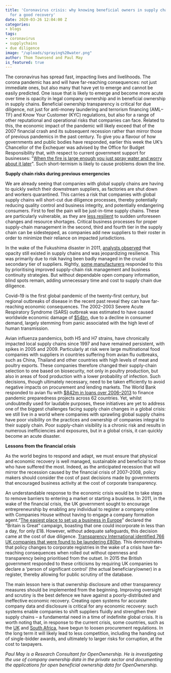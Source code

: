 ```yaml
---
title: 'Coronavirus crisis: why knowing beneficial owners in supply chains is fundamental
  for a good recovery'
date: 2020-03-26 12:04:00 Z
categories:
- blogs
tags:
- coronavirus
- supplychains
- due diligence
image: "/uploads/spraying%20water.png"
author: Thom Townsend and Paul May
is_featured: true
---
```


The coronavirus has spread fast, impacting lives and livelihoods. The corona pandemic has and will have far-reaching consequences: not just immediate ones, but also many that have yet to emerge and cannot be easily predicted. One issue that is likely to emerge and become more acute over time is opacity in legal company ownership and in beneficial ownership in supply chains. Beneficial ownership transparency is critical for due diligence, not just for anti-money laundering and terrorism financing (AML–TF) and Know Your Customer (KYC) regulations, but also for a range of other reputational and operational risks that companies can face. Related to this, the economic impact of the pandemic will likely exceed that of the 2007 financial crash and its subsequent recession rather than mirror those of previous pandemics in the past century. To give you a flavour of how governments and public bodies have responded, earlier this week the UK’s Chancellor of the Exchequer was advised by the Office for Budget Responsibility that, with respect to current government support for businesses: "[When the fire is large enough you just spray water and worry about it later](https://www.sharecast.com/news/news-and-announcements--/fiscal-watchdog-gives-green-light-for-government-interventiion--7387403.html)". Such short-termism is likely to cause problems down the line. 

**Supply chain risks during previous emergencies** 

We are already seeing that companies with global supply chains are having to quickly switch their downstream suppliers, as factories are shut down and workers quarantined. This carries a risk that companies with global supply chains will short-cut due diligence processes, thereby potentially reducing quality control and business integrity, and potentially endangering consumers. First to feel the pain will be just-in-time supply chains. These are particularly vulnerable, as they are [less resilient](https://www.investopedia.com/ask/answers/040215/what-are-main-problems-jit-just-time-production-strategy.asp) to sudden unforeseen changes and resource shortages. Critical business processes for proper supply-chain management in the second, third and fourth tier in the supply chain can be sidestepped, as companies add new suppliers to their roster in order to minimize their reliance on impacted jurisdictions. 

In the wake of the Fukushima disaster in 2011, [analysts observed](https://www.nytimes.com/2011/03/20/business/20supply.html) that opacity still existed in supply chains and was jeopardizing resilience. This was primarily due to risk having been badly managed in the crucial secondary tier of suppliers. Rightly, [some manufacturers](https://www.forbes.com/sites/stevebanker/2016/05/31/general-motors-embraces-supply-chain-resiliency/#785816123684) responded to this by prioritising improved supply-chain risk management and business continuity strategies. But without dependable open company information, blind spots remain, adding unnecessary time and cost to supply chain due diligence. 

Covid–19 is the first global pandemic of the twenty-first century, but regional outbreaks of disease in the recent past reveal they can have far-reaching economic consequences. The 2002–2003 Severe Acute Respiratory Syndrome (SARS) outbreak was estimated to have caused worldwide economic damage of [$54bn](https://ieg.worldbankgroup.org/sites/default/files/Data/reports/avian_flu1.pdf), due to a decline in consumer demand, largely stemming from panic associated with the high level of human transmission. 

Avian influenza pandemics, both H5 and H7 strains, have chronically impacted local supply chains since 1997 and have remained persistent, with spikes in 2005 and 2009. Particularly at risk were large multinational food companies with suppliers in countries suffering from avian flu outbreaks, such as China, Thailand and other countries with high levels of meat and poultry exports. These companies therefore changed their supply-chain selection to one based on biosecurity, not only in poultry production, but also in areas of food production with a lower probability of infection. Such decisions, though ultimately necessary, need to be taken efficiently to avoid negative impacts on procurement and lending markets. The World Bank responded to avian flu with [$842m in loans over 2006–2013](https://ieg.worldbankgroup.org/sites/default/files/Data/reports/avian_flu1.pdf) to finance pandemic preparedness projects across 62 countries. Yet, whilst undoubtedly used for laudable purposes, these initiatives are yet to address one of the biggest challenges facing supply chain changes in a global crisis: we still live in a world where companies with sprawling global supply chains have poor visibility on the practices and ownership of companies integral to their supply chain. Poor supply-chain visibility is a chronic risk and results in numerous inefficiencies and exposures, but in a global crisis, it can quickly become an acute disaster. 

**Lessons from the financial crisis**

As the world begins to respond and adapt, we must ensure that physical and economic recovery is well managed, sustainable and beneficial to those who have suffered the most. Indeed, as the anticipated recession that will mirror the recession caused by the financial crisis of 2007–2008, policy makers should consider the cost of past decisions made by governments that encouraged business activity at the cost of corporate transparency. 

An understandable response to the economic crisis would be to take steps to remove barriers to entering a market or starting a business. In 2011, in the wake of the financial crisis, the UK government sought to encourage entrepreneurship by enabling any individual to register a company online with Companies House without having to engage a company formation agent.“[The easiest place to set up a business in Europe](https://www.campaignlive.com/article/great-campaign-helps-british-brands-grow-37bn/1298271)” declared the “Britain is Great” campaign, boasting that one could incorporate in less than a day, for only £18. However, without adequate safeguards, this decision came at the cost of due diligence. [Transparency International identified 766 UK companies that were found to be laundering £80bn](https://www.transparency.org.uk/press-releases/revealed-britains-own-applebys/). This demonstrates that policy changes to corporate registries in the wake of a crisis have far-reaching consequences when rolled out without openness and transparency being prioritised from the outset. In 2015 the British government responded to these criticisms by requiring UK companies to declare a ‘person of significant control’ (the actual beneficiary/owner) in a register, thereby allowing for public scrutiny of the database. 

The main lesson here is that ownership disclosure and other transparency measures should be implemented from the beginning. Improving oversight and scrutiny is the best defence we have against a poorly-distributed and ineffective economic recovery. Creating open systems for accurate company data and disclosure is critical for any economic recovery: such systems enable companies to shift suppliers fluidly and strengthen their supply chains – a fundamental need in a time of indefinite global crisis. It is worth noting that, in response to the current crisis, some countries, such as the [UK](https://assets.publishing.service.gov.uk/government/uploads/system/uploads/attachment_data/file/873521/PPN_01-20_-_Responding_to_COVID19.v5__1_.pdf) and [South Africa](http://www.treasury.gov.za/comm_media/press/2020/20200319%20Media%20statement%20-%20COVID-19%20Procurement%20Instruction%20Note.pdf), have begun to loosen procurement regulations. In the long term it will likely lead to less competition, including the handing out of single-bidder awards, and ultimately to larger risks for corruption, at the cost to taxpayers.  

<i>Paul May is a Research Consultant for OpenOwnership. He is investigating the use of company ownership data in the private sector and documenting the applications for open beneficial ownership data for OpenOwnership.</i>